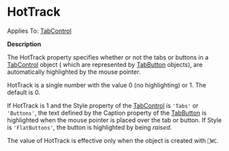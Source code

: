 




<h1 class="heading"><span class="name">HotTrack</span></h1>

Applies To: [TabControl](./tabcontrol.md)


**Description**


The HotTrack property specifies whether or not the tabs or buttons in a [TabControl](./tabcontrol.md) object ( which are represented by [TabButton](./tabbutton.md) objects), are automatically highlighted by the mouse pointer.


HotTrack is a single number with the value 0 (no highlighting) or 1. The default is 0.


If HotTrack is 1 and the Style property of the [TabControl](./tabcontrol.md) is `'Tabs'` or `'Buttons'`, the text defined by the Caption property of the [TabButton](./tabbutton.md) is highlighted when the mouse pointer is placed over the tab or button. If Style is `'FlatButtons'`, the button is highlighted by being *raised*.


The value of HotTrack is effective only when the object is created with `⎕WC`.



